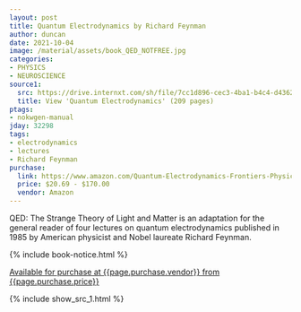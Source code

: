 ```yaml
---
layout: post
title: Quantum Electrodynamics by Richard Feynman
author: duncan
date: 2021-10-04
image: /material/assets/book_QED_NOTFREE.jpg
categories:
- PHYSICS
- NEUROSCIENCE
source1:
  src: https://drive.internxt.com/sh/file/7cc1d896-cec3-4ba1-b4c4-d43624670040/238a34632b2316c3146002695a76c10d28d2ae7bf62cfa70225cb35ff3615ed3
  title: View 'Quantum Electrodynamics' (209 pages)
ptags:
- nokwgen-manual
jday: 32298
tags:
- electrodynamics
- lectures
- Richard Feynman
purchase:
  link: https://www.amazon.com/Quantum-Electrodynamics-Frontiers-Physics-Richard/dp/0201360756/
  price: $20.69 - $170.00
  vendor: Amazon
---
```


QED: The Strange Theory of Light and Matter is an adaptation for the general reader of four lectures on quantum electrodynamics published in 1985 by American physicist and Nobel laureate Richard Feynman.

<!--more-->

{% include book-notice.html %}

<a href="{{page.purchase.link}}">Available for purchase at {{page.purchase.vendor}} from {{page.purchase.price}}</a> 

{% include show_src_1.html %}
